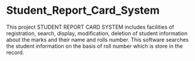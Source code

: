 # Student_Report_Card_System
This project STUDENT REPORT CARD SYSTEM includes facilities of registration, search, display, modification, deletion of student information about the marks and their name and rolls number. 
This software searches the student information on the basis of roll number which is store in the record.
